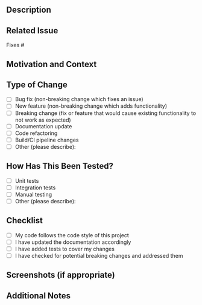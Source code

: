 ## Description

<!-- Provide a brief summary of the changes in this pull request -->

## Related Issue

<!-- Link to the issue this PR addresses using the syntax: Fixes #issue_number -->

Fixes #

## Motivation and Context

<!-- Why is this change required? What problem does it solve? -->

## Type of Change

<!-- Please check the options that are relevant -->

- [ ] Bug fix (non-breaking change which fixes an issue)
- [ ] New feature (non-breaking change which adds functionality)
- [ ] Breaking change (fix or feature that would cause existing functionality to not work as expected)
- [ ] Documentation update
- [ ] Code refactoring
- [ ] Build/CI pipeline changes
- [ ] Other (please describe):

## How Has This Been Tested?

<!-- Please describe the tests you've added or the tests that verify this change works correctly -->

- [ ] Unit tests
- [ ] Integration tests
- [ ] Manual testing
- [ ] Other (please describe):

## Checklist

<!-- Please check all that apply -->

- [ ] My code follows the code style of this project
- [ ] I have updated the documentation accordingly
- [ ] I have added tests to cover my changes
- [ ] I have checked for potential breaking changes and addressed them

## Screenshots (if appropriate)

<!-- Add screenshots to help explain your changes -->

## Additional Notes

<!-- Any other information that is important to this PR -->
